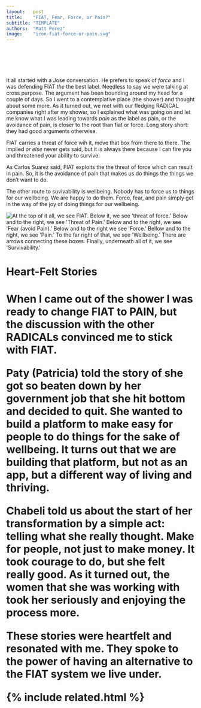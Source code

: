 ```yaml
---
layout:   post
title:    "FIAT, Fear, Force, or Pain?"
subtitle: "TEMPLATE"
authors:  "Matt Perez"
image:    "icon-fiat-force-or-pain.svg"
---
```


<div style="display:none;">
 <p>What should it be <span class="_paradign">FIAT</span>, force, or pain. It turns that that <em>pain</em> is the most basic thing.</p>
</div>

<h1>&nbsp;</h1>
 <p>It all started with a Jose conversation. He prefers to speak of <em>force</em> and I was defending <span class="_paradign">FIAT</span> <em>the</em> the best label. Needless to say we were talking at cross purpose. The argument has been bounding around my head for a couple of days. So I went to a contemplative place (the shower) and thought about some more. As it turned out, we met with our fledging <span class="_paradigm">RADICAL</span> companies right after my shower, so I explained what was going on and let me know what I was leading towards <em>pain</em> as the label as pain, or the avoidance of pain, is closer to the root than fiat or force. Long story short: they had good arguments otherwise.</p>
 <p><span class="_paradign">FIAT</span> carries a threat of force wih it, <span class="_quotespan">move that box from there to there</span>. The implied <em>or else</em> never gets said, but it is always there because I can fire you and threatened your ability to survive.</p>
 <p>As Carlos Suarez said, <span class="_paradign">FIAT</span> exploits the the threat of force which can result in pain. So, it is the avoidance of pain that makes us do things the things we don&rsquo;t want to do.</p>
 <p>The other route to suvivability is wellbeing. Nobody has to force us to things for our wellbeing. We are happy to do them. Force, fear, and pain simply get in the way of the joy of doing things for our wellbeing.</p>
  <img
   src="/assets/img/pic-fiat-force-or-pain"
   alt="At the top of it all, we see FIAT. Below it, we see 'threat of force.' Below and to the right, we see 'Threat of Pain.' Below and to the right, we see 'Fear (avoid Pain).' Below and to the right we see 'Force.' Bellow and to the right, we see 'Pain.' To the far right of that, we see 'Wellbeing.' There are arrows connecting these boxes. Finally, underneath all of it, we see 'Survivability.'"
   style="width;70%;"
  >

<h1>Heart-Felt Stories<h1>
 <p>When I came out of the shower I was ready to change <span class="_paradign">FIAT</span> to <span class="_paradign">PAIN</span>, but the discussion with the other <span class="_paradigm">RADICAL</span>s convinced me to stick with <span class="_paradign">FIAT</span>.</p>
 <p>Paty (Patricia) told the story of she got so beaten down by her government job that she hit bottom and decided to quit. She wanted to build a platform to make easy for people to do things for the sake of wellbeing. It turns out that we are building that platform, but not as an app, but a different way of living and thriving.</p>
 <p>Chabeli told us about the start of her transformation by a simple act: telling what she really thought. <span class="_quotespan">Make for people, not just to make money.</span> It took courage to do, but she felt really good. As it turned out, the women that she was working with took her seriously and enjoying the process more.</p>
 <p>These stories were heartfelt and resonated with me. They spoke to the power of having an alternative to the <span class="_paradign">FIAT</span> system we live under.</p>

{% include related.html %}
